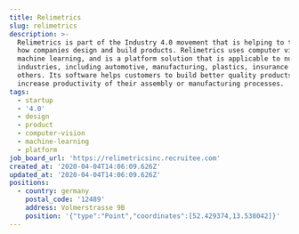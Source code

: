 ```yaml
---
title: Relimetrics
slug: relimetrics
description: >-
  Relimetrics is part of the Industry 4.0 movement that is helping to transform
  how companies design and build products. Relimetrics uses computer vision and
  machine learning, and is a platform solution that is applicable to numerous
  industries, including automotive, manufacturing, plastics, insurance and
  others. Its software helps customers to build better quality products and
  increase productivity of their assembly or manufacturing processes.
tags:
  - startup
  - '4.0'
  - design
  - product
  - computer-vision
  - machine-learning
  - platform
job_board_url: 'https://relimetricsinc.recruitee.com'
created_at: '2020-04-04T14:06:09.626Z'
updated_at: '2020-04-04T14:06:09.626Z'
positions:
  - country: germany
    postal_code: '12489'
    address: Volmerstrasse 9B
    position: '{"type":"Point","coordinates":[52.429374,13.538042]}'
---
```


